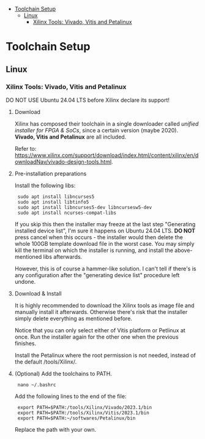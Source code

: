 - [Toolchain Setup](#toolchain-setup)
  - [Linux](#linux)
    - [Xilinx Tools: Vivado, Vitis and Petalinux](#xilinx-tools-vivado-vitis-and-petalinux)

# Toolchain Setup

## Linux

### Xilinx Tools: Vivado, Vitis and Petalinux

DO NOT USE Ubuntu 24.04 LTS before Xilinx declare its support!

1. Download

    Xilinx has composed their toolchain in a single downloader called *unified installer for FPGA & SoCs*, since a certain version (maybe 2020). **Vivado, Vitis and Petalinux** are all included.

    Refer to:
    https://www.xilinx.com/support/download/index.html/content/xilinx/en/downloadNav/vivado-design-tools.html.

2. Pre-installation preparations

    Install the following libs:

        sudo apt install libncurses5
        sudo apt install libtinfo5
        sudo apt install libncurses5-dev libncursesw5-dev
        sudo apt install ncurses-compat-libs
    
    If you skip this then the installer may freeze at the last step "Generating installed device list", I'm sure it happens on Ubuntu 24.04 LTS. **DO NOT** press cancel when this occurs - the installer would then delete the whole 100GB template download file in the worst case. You may simply kill the terminal on which the installer is running, and install the above-mentioned libs afterwards. 
    
    However, this is of course a hammer-like solution. I can't tell if there's is any configuration after the "generating device list" procedure left undone.

3. Download & Install

    It is highly recommended to download the Xilinx tools as image file and manually install it afterwards. Otherwise there's risk that the installer simply delete everything as mentioned before.

    Notice that you can only select either of Vitis platform or Petlinux at once. Run the installer again for the other one when the previous finishes.

    Install the Petalinux where the root permission is not needed, instead of the default /tools/Xilinx/. 

4. (Optional) Add the toolchains to PATH.

        nano ~/.bashrc
    
    Add the following lines to the end of the file:

        export PATH=$PATH:/tools/Xilinx/Vivado/2023.1/bin
        export PATH=$PATH:/tools/Xilinx/Vitis/2023.1/bin
        export PATH=$PATH:~/softwares/Petalinux/bin

    Replace the path with your own.